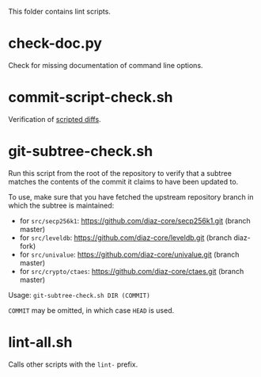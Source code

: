 This folder contains lint scripts.

check-doc.py
============
Check for missing documentation of command line options.

commit-script-check.sh
======================
Verification of [scripted diffs](/doc/developer-notes.md#scripted-diffs).

git-subtree-check.sh
====================
Run this script from the root of the repository to verify that a subtree matches the contents of
the commit it claims to have been updated to.

To use, make sure that you have fetched the upstream repository branch in which the subtree is
maintained:
* for `src/secp256k1`: https://github.com/diaz-core/secp256k1.git (branch master)
* for `src/leveldb`: https://github.com/diaz-core/leveldb.git (branch diaz-fork)
* for `src/univalue`: https://github.com/diaz-core/univalue.git (branch master)
* for `src/crypto/ctaes`: https://github.com/diaz-core/ctaes.git (branch master)

Usage: `git-subtree-check.sh DIR (COMMIT)`

`COMMIT` may be omitted, in which case `HEAD` is used.

lint-all.sh
===========
Calls other scripts with the `lint-` prefix.

